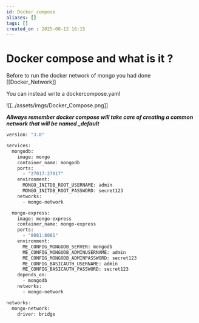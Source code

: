 ```yaml
---
id: Docker_compose
aliases: []
tags: []
created_on : 2025-08-12 16:15
---
```


# Docker compose and what is it ? 

Before to run the docker network of mongo you had done [[Docker_Network]]

You can instead write a dockercompose.yaml

![[../assets/imgs/Docker_Compose.png]]


***Allways remember docker compose will take care of creating a common network that will be named <project-name>_default*** 

```bash
version: "3.8"

services:
  mongodb:
    image: mongo
    container_name: mongodb
    ports:
      - "27017:27017"
    environment:
      MONGO_INITDB_ROOT_USERNAME: admin
      MONGO_INITDB_ROOT_PASSWORD: secret123
    networks:
      - mongo-network

  mongo-express:
    image: mongo-express
    container_name: mongo-express
    ports:
      - "8081:8081"
    environment:
      ME_CONFIG_MONGODB_SERVER: mongodb
      ME_CONFIG_MONGODB_ADMINUSERNAME: admin
      ME_CONFIG_MONGODB_ADMINPASSWORD: secret123
      ME_CONFIG_BASICAUTH_USERNAME: admin
      ME_CONFIG_BASICAUTH_PASSWORD: secret123
    depends_on:
      - mongodb
    networks:
      - mongo-network

networks:
  mongo-network:
    driver: bridge
```
